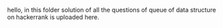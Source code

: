 hello,
in this folder solution of all the questions of queue of data structure on hackerrank is uploaded here.

